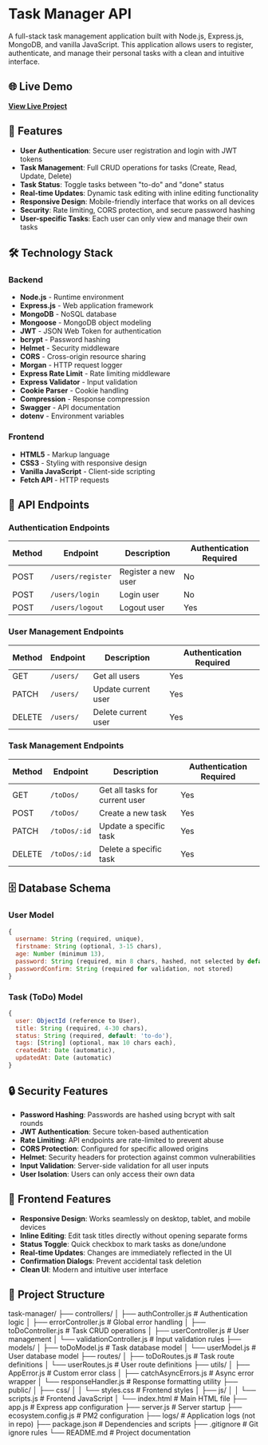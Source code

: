 # Task Manager API
A full-stack task management application built with Node.js, Express.js, MongoDB, and vanilla JavaScript. This application allows users to register, authenticate, and manage their personal tasks with a clean and intuitive interface.

## 🌐 Live Demo

**[View Live Project](https://task-manager.me/)**

## 🚀 Features

- **User Authentication**: Secure user registration and login with JWT tokens
- **Task Management**: Full CRUD operations for tasks (Create, Read, Update, Delete)
- **Task Status**: Toggle tasks between "to-do" and "done" status
- **Real-time Updates**: Dynamic task editing with inline editing functionality
- **Responsive Design**: Mobile-friendly interface that works on all devices
- **Security**: Rate limiting, CORS protection, and secure password hashing
- **User-specific Tasks**: Each user can only view and manage their own tasks

## 🛠️ Technology Stack

### Backend
- **Node.js** - Runtime environment
- **Express.js** - Web application framework
- **MongoDB** - NoSQL database
- **Mongoose** - MongoDB object modeling
- **JWT** - JSON Web Token for authentication
- **bcrypt** - Password hashing
- **Helmet** - Security middleware
- **CORS** - Cross-origin resource sharing
- **Morgan** - HTTP request logger
- **Express Rate Limit** - Rate limiting middleware
- **Express Validator** - Input validation
- **Cookie Parser** - Cookie handling
- **Compression** - Response compression
- **Swagger** - API documentation
- **dotenv** - Environment variables

### Frontend
- **HTML5** - Markup language
- **CSS3** - Styling with responsive design
- **Vanilla JavaScript** - Client-side scripting
- **Fetch API** - HTTP requests

## 📡 API Endpoints

### Authentication Endpoints

| Method | Endpoint | Description | Authentication Required |
|--------|----------|-------------|------------------------|
| POST | `/users/register` | Register a new user | No |
| POST | `/users/login` | Login user | No |
| POST | `/users/logout` | Logout user | Yes |

### User Management Endpoints

| Method | Endpoint | Description | Authentication Required |
|--------|----------|-------------|------------------------|
| GET | `/users/` | Get all users | Yes |
| PATCH | `/users/` | Update current user | Yes |
| DELETE | `/users/` | Delete current user | Yes |

### Task Management Endpoints

| Method | Endpoint | Description | Authentication Required |
|--------|----------|-------------|------------------------|
| GET | `/toDos/` | Get all tasks for current user | Yes |
| POST | `/toDos/` | Create a new task | Yes |
| PATCH | `/toDos/:id` | Update a specific task | Yes |
| DELETE | `/toDos/:id` | Delete a specific task | Yes |


## 🗄️ Database Schema

### User Model
```javascript
{
  username: String (required, unique),
  firstname: String (optional, 3-15 chars),
  age: Number (minimum 13),
  password: String (required, min 8 chars, hashed, not selected by default),
  passwordConfirm: String (required for validation, not stored)
}
```

### Task (ToDo) Model
```javascript
{
  user: ObjectId (reference to User),
  title: String (required, 4-30 chars),
  status: String (required, default: 'to-do'),
  tags: [String] (optional, max 10 chars each),
  createdAt: Date (automatic),
  updatedAt: Date (automatic)
}
```

## 🔒 Security Features

- **Password Hashing**: Passwords are hashed using bcrypt with salt rounds
- **JWT Authentication**: Secure token-based authentication
- **Rate Limiting**: API endpoints are rate-limited to prevent abuse
- **CORS Protection**: Configured for specific allowed origins
- **Helmet**: Security headers for protection against common vulnerabilities
- **Input Validation**: Server-side validation for all user inputs
- **User Isolation**: Users can only access their own data

## 🎨 Frontend Features

- **Responsive Design**: Works seamlessly on desktop, tablet, and mobile devices
- **Inline Editing**: Edit task titles directly without opening separate forms
- **Status Toggle**: Quick checkbox to mark tasks as done/undone
- **Real-time Updates**: Changes are immediately reflected in the UI
- **Confirmation Dialogs**: Prevent accidental task deletion
- **Clean UI**: Modern and intuitive user interface

## 📁 Project Structure

task-manager/
├── controllers/
│ ├── authController.js # Authentication logic
│ ├── errorController.js # Global error handling
│ ├── toDoController.js # Task CRUD operations
│ ├── userController.js # User management
│ └── validationController.js # Input validation rules
├── models/
│ ├── toDoModel.js # Task database model
│ └── userModel.js # User database model
├── routes/
│ ├── toDoRoutes.js # Task route definitions
│ └── userRoutes.js # User route definitions
├── utils/
│ ├── AppError.js # Custom error class
│ ├── catchAsyncErrors.js # Async error wrapper
│ └── responseHandler.js # Response formatting utility
├── public/
│ ├── css/
│ │ └── styles.css # Frontend styles
│ ├── js/
│ │ └── scripts.js # Frontend JavaScript
│ └── index.html # Main HTML file
├── app.js # Express app configuration
├── server.js # Server startup
├── ecosystem.config.js # PM2 configuration
├── logs/ # Application logs (not in repo)
├── package.json # Dependencies and scripts
├── .gitignore # Git ignore rules
└── README.md # Project documentation
